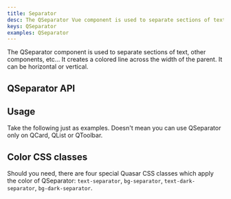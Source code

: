 ```yaml
---
title: Separator
desc: The QSeparator Vue component is used to separate sections of text or other components or elements. It creates a colored line across the width of the parent. It can be horizontal or vertical.
keys: QSeparator
examples: QSeparator
---
```


The QSeparator component is used to separate sections of text, other components, etc... It creates a colored line across the width of the parent. It can be horizontal or vertical.

## QSeparator API

<doc-api file="QSeparator" />

## Usage
Take the following just as examples. Doesn't mean you can use QSeparator only on QCard, QList or QToolbar.

<doc-example title="Horizontal" file="Horizontal" />

<doc-example title="Horizontal with inset" file="HorizontalWithInset" />

<doc-example title="Vertical" file="Vertical" />

<doc-example title="Custom colored" file="Colored" />

## Color CSS classes
Should you need, there are four special Quasar CSS classes which apply the color of QSeparator: `text-separator`, `bg-separator`, `text-dark-separator`, `bg-dark-separator`.
